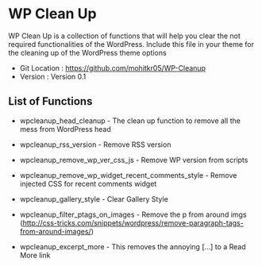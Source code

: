 # WP Clean Up
WP Clean Up is a collection of functions that will help you clear the not required functionalities of the WordPress. 
Include this file in your theme for the cleaning up of the WordPress theme options

* Git Location : https://github.com/mohitkr05/WP-Cleanup
* Version      : Version 0.1 
 
## List of Functions 	

*  wpcleanup_head_cleanup  - The clean up function to remove all the mess from WordPress head

*  wpcleanup_rss_version   - Remove RSS version
*  wpcleanup_remove_wp_ver_css_js 								- Remove WP version from scripts
* wpcleanup_remove_wp_widget_recent_comments_style				- Remove injected CSS for recent comments widget
* wpcleanup_gallery_style 										- Clear Gallery Style
* wpcleanup_filter_ptags_on_images								- Remove the p from around imgs (http://css-tricks.com/snippets/wordpress/remove-paragraph-tags-from-around-images/)
* wpcleanup_excerpt_more										- This removes the annoying […] to a Read More link

